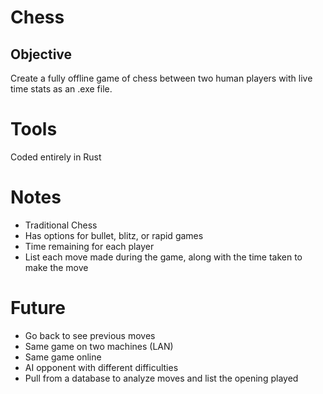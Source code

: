 # Chess

## Objective
Create a fully offline game of chess between two human players with live time stats as an .exe file.

# Tools
Coded entirely in Rust

# Notes
 - Traditional Chess
 - Has options for bullet, blitz, or rapid games
 - Time remaining for each player
 - List each move made during the game, along with the time taken to make the move
# Future
 - Go back to see previous moves 
 - Same game on two machines (LAN)
 - Same game online
 - AI opponent with different difficulties
 - Pull from a database to analyze moves and list the opening played

